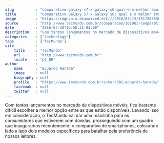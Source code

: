 ```yaml
---
slug          : "comparativo-galaxy-s7-x-galaxy-s6-qual-e-o-melhor-smartphone"
title         : "Comparativo Galaxy S7 x Galaxy S6: qual é o melhor smartphone?"
image         : "https://imgnzn-a.akamaized.net///2016/07/15/15172055369003-t1200x480.jpg"
source        : "http://www.tecmundo.com.br/comparacao/102983-comparativo-galaxy-s7-x-galaxy-s6-melhor-smartphone.htm"
date          : "2016-03-30T16:58:21-03:00"
description   : "Com tantos lançamentos no mercado de dispositivos móveis, fica bastante difícil escolher a melhor opção entre as que estão disponíveis. Levando isso em consideração, o TecMundo vai dar uma mãozinha para os consumidores que estiverem com dúvidas, prosseguindo com um quadro que inauguramos recentemente: o comparativo de smartphones, colocando lado a lado dois modelos específicos para batalhar pela preferência de nossos leitores."
categories    : ['technology']
tags          : ['TecMundo']
site          :
    title     : "TecMundo"
    url       : "http://www.tecmundo.com.br"
    locale    : "pt_BR"
author        :
    name      : "Eduardo Harada"
    image     : null
    biography : null
    profile   : "https://www.tecmundo.com.br/autor/391-eduardo-harada/"
    facebook  : null
    twitter   : null
---
```


Com tantos lançamentos no mercado de dispositivos móveis, fica bastante difícil escolher a melhor opção entre as que estão disponíveis. Levando isso em consideração, o TecMundo vai dar uma mãozinha para os consumidores que estiverem com dúvidas, prosseguindo com um quadro que inauguramos recentemente: o comparativo de smartphones, colocando lado a lado dois modelos específicos para batalhar pela preferência de nossos leitores.
